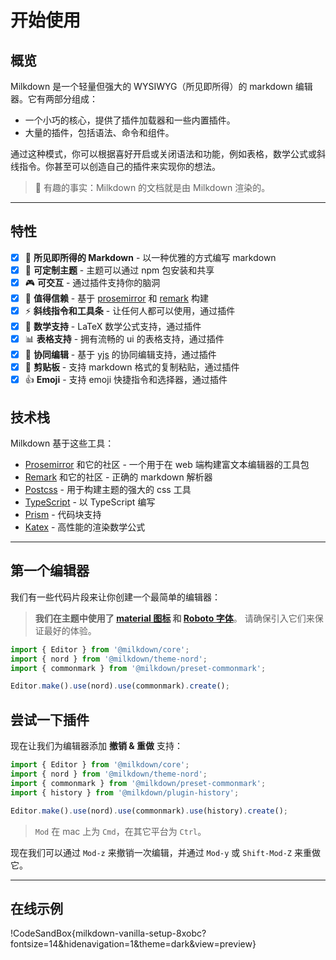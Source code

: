 # 开始使用

## 概览

Milkdown 是一个轻量但强大的 WYSIWYG（所见即所得）的 markdown 编辑器。它有两部分组成：

-   一个小巧的核心，提供了插件加载器和一些内置插件。
-   大量的插件，包括语法、命令和组件。

通过这种模式，你可以根据喜好开启或关闭语法和功能，例如表格，数学公式或斜线指令。你甚至可以创造自己的插件来实现你的想法。

> :baby_bottle: 有趣的事实：Milkdown 的文档就是由 Milkdown 渲染的。

---

## 特性

-   [x] 📝 **所见即所得的 Markdown** - 以一种优雅的方式编写 markdown
-   [x] 🎨 **可定制主题** - 主题可以通过 npm 包安装和共享
-   [x] 🎮 **可交互** - 通过插件支持你的脑洞
-   [x] 🦾 **值得信赖** - 基于 [prosemirror](https://prosemirror.net/) 和 [remark](https://github.com/remarkjs/remark) 构建
-   [x] ⚡ **斜线指令和工具条** - 让任何人都可以使用，通过插件
-   [x] 🧮 **数学支持** - LaTeX 数学公式支持，通过插件
-   [x] 📊 **表格支持** - 拥有流畅的 ui 的表格支持，通过插件
-   [x] 🍻 **协同编辑** - 基于 [yjs](https://docs.yjs.dev/) 的协同编辑支持，通过插件
-   [x] 💾 **剪贴板** - 支持 markdown 格式的复制粘贴，通过插件
-   [x] :+1: **Emoji** - 支持 emoji 快捷指令和选择器，通过插件

## 技术栈

Milkdown 基于这些工具：

-   [Prosemirror](https://prosemirror.net/) 和它的社区 - 一个用于在 web 端构建富文本编辑器的工具包
-   [Remark](https://github.com/remarkjs/remark) 和它的社区 - 正确的 markdown 解析器
-   [Postcss](https://postcss.org/) - 用于构建主题的强大的 css 工具
-   [TypeScript](https://www.typescriptlang.org/) - 以 TypeScript 编写
-   [Prism](https://prismjs.com/) - 代码块支持
-   [Katex](https://katex.org/) - 高性能的渲染数学公式

---

## 第一个编辑器

我们有一些代码片段来让你创建一个最简单的编辑器：

> **我们在主题中使用了 [material 图标](https://fonts.google.com/icons) 和 [Roboto 字体](https://fonts.google.com/specimen/Roboto)**。
> 请确保引入它们来保证最好的体验。

```typescript
import { Editor } from '@milkdown/core';
import { nord } from '@milkdown/theme-nord';
import { commonmark } from '@milkdown/preset-commonmark';

Editor.make().use(nord).use(commonmark).create();
```

## 尝试一下插件

现在让我们为编辑器添加 **撤销 & 重做** 支持：

```typescript
import { Editor } from '@milkdown/core';
import { nord } from '@milkdown/theme-nord';
import { commonmark } from '@milkdown/preset-commonmark';
import { history } from '@milkdown/plugin-history';

Editor.make().use(nord).use(commonmark).use(history).create();
```

> `Mod` 在 mac 上为 `Cmd`，在其它平台为 `Ctrl`。

现在我们可以通过 `Mod-z` 来撤销一次编辑，并通过 `Mod-y` 或 `Shift-Mod-Z` 来重做它。

---

## 在线示例

!CodeSandBox{milkdown-vanilla-setup-8xobc?fontsize=14&hidenavigation=1&theme=dark&view=preview}
